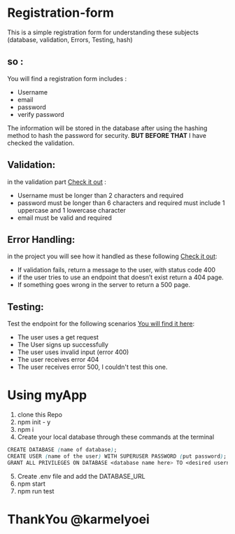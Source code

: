 # Registration-form

This is a simple registration form for understanding these subjects (database, validation, Errors, Testing, hash)

## so :

You will find a registration form includes :

- Username
- email
- password
- verify password

The information will be stored in the database after using the hashing method to hash the password for security. **BUT BEFORE THAT** I have checked the validation.

## Validation:

in the validation part [Check it out]('src/helper/validation.js') :

- Username must be longer than 2 characters and required
- password must be longer than 6 characters and required
  must include 1 uppercase and 1 lowercase character
- email must be valid and required

## Error Handling:

in the project you will see how it handled as these following [Check it out]('src/controllers/errors.js'):

- If validation fails, return a message to the user, with status code 400
- if the user tries to use an endpoint that doesn’t exist return a 404 page.
- If something goes wrong in the server to return a 500 page.

## Testing:

Test the endpoint for the following scenarios [You will find it here]('./tests'):

- The user uses a get request
- The User signs up successfully
- The user uses invalid input (error 400)
- The user receives error 404
- The user receives error 500, I couldn't test this one.

# Using myApp

1. clone this Repo
1. npm init - y
1. npm i
1. Create your local database through these commands at the terminal

```css
CREATE DATABASE (name of database);
CREATE USER (name of the user) WITH SUPERUSER PASSWORD (put password);
GRANT ALL PRIVILEGES ON DATABASE <database name here> TO <desired username entered previously>;
```

5. Create .env file and add the DATABASE_URL
6. npm start
7. npm run test

# ThankYou @karmelyoei
